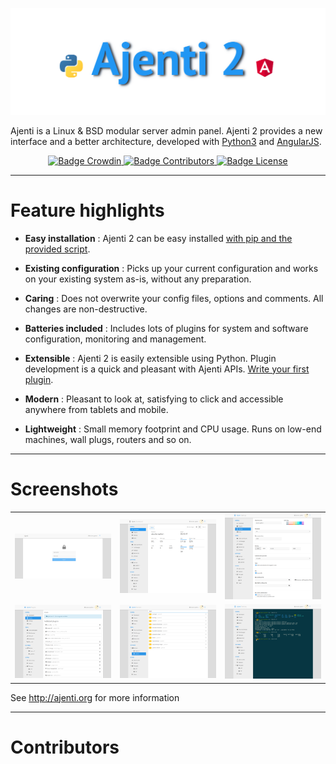 [![Logo](docs/img/Logo.png)](http://ajenti.org/)

Ajenti is a Linux & BSD modular server admin panel. Ajenti 2 provides a new interface and a better architecture, developed with [Python3](https://www.python.org/) and [AngularJS](https://angularjs.org/).

<p align="center">
    <a href="https://crowdin.net/project/ajenti">
        <img src="https://badges.crowdin.net/ajenti/localized.svg" alt="Badge Crowdin" />
    </a>
    <a href="https://github.com/ajenti/ajenti/graphs/contributors">
        <img src="https://img.shields.io/github/contributors/ajenti/ajenti?label=Contributors" alt="Badge Contributors" />
    </a>
    <a href="https://raw.githubusercontent.com/ajenti/ajenti/master/LICENSE"> 
        <img src="https://img.shields.io/github/license/ajenti/ajenti?label=License" alt="Badge License" />
    </a>
</p>

----

# Feature highlights

* **Easy installation** : Ajenti 2 can be easy installed [with pip and the provided script](https://docs.ajenti.org/en/latest/man/install.html#installing).

* **Existing configuration** : Picks up your current configuration and works on your existing system as-is, without any preparation.

* **Caring** : Does not overwrite your config files, options and comments. All changes are non-destructive.

* **Batteries included** : Includes lots of plugins for system and software configuration, monitoring and management.

* **Extensible** : Ajenti 2 is easily extensible using Python. Plugin development is a quick and pleasant with Ajenti APIs. [Write your first plugin](https://docs.ajenti.org/en/latest/dev/intro.html#your-first-plugin).

* **Modern** : Pleasant to look at, satisfying to click and accessible anywhere from tablets and mobile.

* **Lightweight** : Small memory footprint and CPU usage. Runs on low-end machines, wall plugs, routers and so on.

----

# Screenshots

<table align="center">
    <tr>
        <td align="center">
           <img src="docs/img/rd-login.png" alt="Screenshot Ajenti Login" width="300px" /> 
        </td>
        <td align="center">
           <img src="docs/img/rd-dashboard.png" alt="Screenshot Ajenti Dashboard" width="300px" /> 
        </td>
        <td align="center">
           <img src="docs/img/rd-settings.png" alt="Screenshot Ajenti Settings" width="300px" /> 
        </td>
    </tr>
    <tr>
        <td align="center">
           <img src="docs/img/rd-plugins.png" alt="Screenshot Ajenti Plugins" width="300px" /> 
        </td>
        <td align="center">
           <img src="docs/img/rd-systemd.png" alt="Screenshot Ajenti Systemd" width="300px" /> 
        </td>
        <td align="center">
           <img src="docs/img/rd-terminal.png" alt="Screenshot Ajenti Terminal" width="300px" /> 
        </td>
    </tr>
</table>

See http://ajenti.org for more information

----

# Contributors



